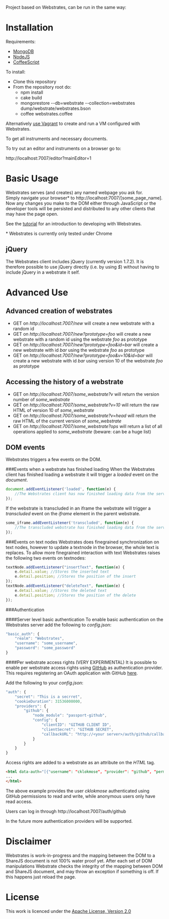 Project based on Webstrates, can be run in the same way:

Installation
============
Requirements:
 * [MongoDB](http://www.mongodb.org)
 * [NodeJS](http://nodejs.org)
 * [CoffeeScript](http://coffeescript.org)

To install:
 * Clone this repository
 * From the repository root do:
    * npm install
    * cake build
    * mongorestore --db=webstrate --collection=webstrates dump/webstrate/webstrates.bson
    * coffee webstrates.coffee

Alternatively [use Vagrant](utils/vagrant) to create and run a VM configured with Webstrates.


To get all instruments and necessary documents.

To try out an editor and instruments on a browser go to:

http://localhost:7007/editor?mainEditor=1

Basic Usage
===========
Webstrates serves (and creates) any named webpage you ask for.<br>
Simply navigate your browser* to http://localhost:7007/[some_page_name].<br>
Now any changes you make to the DOM either through JavaScript or the developer tools will be persisted and distributed to any other clients that may have the page open.

See the [tutorial](tutorial) for an introduction to developing with Webstrates.

\* Webstrates is currently only tested under Chrome

jQuery
------

The Webstrates client includes jQuery (currently version 1.7.2). It is therefore possible to use jQuery directly (i.e. by using *$*) without having to include jQuery in a webstrate it self.

Advanced Use
============

Advanced creation of webstrates
-------------------------------
 * GET on *http://localhost:7007/new* will create a new webstrate with a random id
 * GET on *http://localhost:7007/new?prototype=foo* will create a new webstrate with a random id using the webstrate *foo* as prototype
 * GET on *http://localhost:7007/new?prototype=foo&id=bar* will create a new webstrate with id *bar* using the webstrate *foo* as prototype
 * GET on *http://localhost:7007/new?prototype=foo&v=10&id=bar* will create a new webstrate with id *bar* using version 10 of the webstrate *foo* as prototype

Accessing the history of a webstrate
------------------------------------
 * GET on *http://localhost:7007/some\_webstrate?v* will return the version number of *some\_webstrate*
 * GET on *http://localhost:7007/some\_webstrate?v=10* will return the raw HTML of version 10 of *some\_webstrate*
 * GET on *http://localhost:7007/some\_webstrate?v=head* will return the raw HTML of the current version of *some\_webstrate*
 * GET on *http://localhost:7007/some\_webstrate?ops* will return a list of all operations applied to *some\_webstrate* (beware: can be a huge list)

DOM events
----------
Webstrates triggers a few events on the DOM.

###Events when a webstrate has finished loading
When the Webstrates client has finished loading a webstrate it will trigger a *loaded* event on the *document*.

```javascript
document.addEventListener('loaded', function(e) {
	//The Webstrates client has now finished loading data from the server
});
````

If the webstrate is transcluded in an iframe the webstrate will trigger a *transcluded* event on the *iframe* element in the parent webstrate.

```javascript
some_iframe.addEventListener('transcluded', function(e) {
	//The transcluded webstrate has finished loading data from the server
});
```

###Events on text nodes
Webstrates does finegrained synchronization on text nodes, however to update a textnode in the browser, the whole text is replaces. To allow more finegrained interaction with text Webstrates raises the following two events on textnodes:

```javascript
textNode.addEventListener("insertText", function(e) {
	e.detail.value; //Stores the inserted text
	e.detail.position; //Stores the position of the insert
});
textNode.addEventListener("deleteText", function(e) {
	e.detail.value; //Stores the deleted text
	e.detail.position; //Stores the position of the delete
});
```

###Authentication

####Server level basic authentication
To enable basic authentication on the Webstrates server add the following to *config.json*:
```javascript
"basic_auth": {
	"realm": "Webstrates",
	"username": "some_username",
	"password": "some_password"
}
```

####Per webstrate access rights (VERY EXPERIMENTAL)
It is possible to enable per webstrate access rights using [GitHub](https://github.com) as authentication provider.
This requires registering an OAuth application with GitHub [here](https://github.com/settings/applications/new).

Add the following to your *config.json*:

```javascript
"auth": {
	"secret": "This is a secrret",
	"cookieDuration": 31536000000,
	"providers": {
		"github": {
            "node_module": "passport-github",
            "config": {
                "clientID": "GITHUB CLIENT ID",
                "clientSecret": "GITHUB SECRET",
                "callbackURL": "http://<your server>/auth/github/callback"
            }
		}
	}
}
```

Access rights are added to a webstrate as an attribute on the *HTML* tag.

```html
<html data-auth="[{"username": "cklokmose", "provider": "github", "permissions": "rw"}, {"username": "anonymous", "provider": "", "permissions": "r"}]">
...
</html>
```

The above example provides the user *cklokmose* authenticated using GitHub permissions to read and write, while anonymous users only have read access.

Users can log in through http://localhost:7007/auth/github

In the future more authentication providers will be supported.

Disclaimer
==========
Webstrates is work-in-progress and the mapping between the DOM to a ShareJS document is not 100% water proof yet.
After each set of DOM manipulations Webstrate checks the integrity of the mapping between DOM and ShareJS document, and may throw an exception if something is off. If this happens just reload the page.

License
=======

This work is licenced under the [Apache License, Version 2.0](http://www.apache.org/licenses/LICENSE-2.0)

